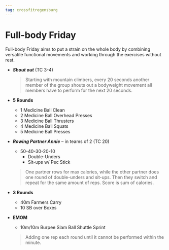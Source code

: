 ```yaml
---
tag: crossfitregensburg
---
```


# Full-body Friday

Full-body Friday aims to put a strain on the whole body by combining versatile functional movements and working through the exercises without rest.

- **_Shout out_** (TC 3-4)

  > Starting with mountain climbers, every 20 seconds another member of the group shouts out a bodyweight movement all members have to perform for the next 20 seconds.

- **5 Rounds**

  - 1 Medicine Ball Clean
  - 2 Medicine Ball Overhead Presses
  - 3 Medicine Ball Thrusters
  - 4 Medicine Ball Squats
  - 5 Medicine Ball Presses

- **_Rowing Partner Annie_** – in teams of 2 (TC 20)

  - 50-40-30-20-10
    - Double-Unders
    - Sit-ups w/ Pec Stick

  > One partner rows for max calories, while the other partner does one round of double-unders and sit-ups. Then they switch and repeat for the same amount of reps. Score is sum of calories.

- **3 Rounds**

  - 40m Farmers Carry
  - 10 SB over Boxes

- **EMOM**

  - 10m/10m Burpee Slam Ball Shuttle Sprint

  > Adding one rep each round until it cannot be performed within the minute.
